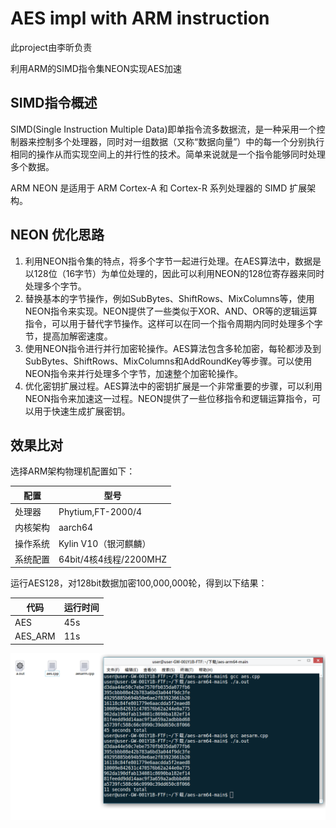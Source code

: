 # AES impl with ARM instruction

此project由李昕负责

利用ARM的SIMD指令集NEON实现AES加速

## SIMD指令概述

SIMD(Single Instruction Multiple Data)即单指令流多数据流，是一种采用一个控制器来控制多个处理器，同时对一组数据（又称“数据向量”）中的每一个分别执行相同的操作从而实现空间上的并行性的技术。简单来说就是一个指令能够同时处理多个数据。

ARM NEON 是适用于 ARM Cortex-A 和 Cortex-R 系列处理器的 SIMD 扩展架构。

## NEON 优化思路

1. 利用NEON指令集的特点，将多个字节一起进行处理。在AES算法中，数据是以128位（16字节）为单位处理的，因此可以利用NEON的128位寄存器来同时处理多个字节。
2. 替换基本的字节操作，例如SubBytes、ShiftRows、MixColumns等，使用NEON指令来实现。NEON提供了一些类似于XOR、AND、OR等的逻辑运算指令，可以用于替代字节操作。这样可以在同一个指令周期内同时处理多个字节，提高加解密速度。
3. 使用NEON指令进行并行加密轮操作。AES算法包含多轮加密，每轮都涉及到SubBytes、ShiftRows、MixColumns和AddRoundKey等步骤。可以使用NEON指令来并行处理多个字节，加速整个加密轮操作。
4. 优化密钥扩展过程。AES算法中的密钥扩展是一个非常重要的步骤，可以利用NEON指令来加速这一过程。NEON提供了一些位移指令和逻辑运算指令，可以用于快速生成扩展密钥。

## 效果比对

选择ARM架构物理机配置如下：

| 配置     | 型号                   |
| -------- | ---------------------- |
| 处理器   | Phytium,FT-2000/4      |
| 内核架构 | aarch64                |
| 操作系统 | Kylin V10（银河麒麟）  |
| 系统配置 | 64bit/4核4线程/2200MHZ |

运行AES128，对128bit数据加密100,000,000轮，得到以下结果：

| 代码    | 运行时间 |
| ------- | -------- |
| AES     | 45s      |
| AES_ARM | 11s      |

![image](./picture/1.jpg)
